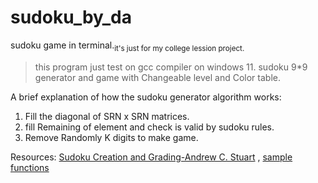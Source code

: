# sudoku_by_da
sudoku game in terminal.<sub>it's just for my college lession project.</sub>
> this program just test on gcc compiler on windows 11.
sudoku 9*9 generator and game with Changeable level and Color table.

A brief explanation of how the sudoku generator algorithm works:
1. Fill the diagonal of SRN x SRN matrices.
2. fill Remaining of element and check is valid by sudoku rules.
3. Remove Randomly K digits to make game.


Resources: [Sudoku Creation and Grading-Andrew C. Stuart](https://www.sudokuwiki.org/Sudoku_Creation_and_Grading.pdf) , [sample functions](https://stackoverflow.com/questions/53635187/generate-valid-sudoku-puzzle-in-c) 
